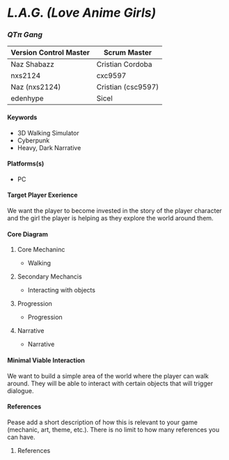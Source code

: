 # _L.A.G. (Love Anime Girls)_

### _QTπ Gang_

| Version Control Master | Scrum Master      |
| ---------------------- | ---------------   |
| Naz Shabazz            | Cristian Cordoba  |
| nxs2124                | cxc9597           |
| Naz (nxs2124)          | Cristian (csc9597)|
| edenhype               | Sicel             |

#### Keywords

-   3D Walking Simulator
-   Cyberpunk
-   Heavy, Dark Narrative

#### Platforms(s)

-   PC

#### Target Player Exerience

We want the player to become invested in the story of the player character and the girl the player is helping as they explore the world around them.

#### Core Diagram

1.  Core Mechaninc

    -   Walking
    

2.  Secondary Mechancis

    -   Interacting with objects


3.  Progression

    -   Progression


4.  Narrative

    -   Narrative


#### Minimal Viable Interaction

We want to build a simple area of the world where the player can walk around. They will be able to interact with certain objects that will trigger dialogue.

#### References

Pease add a short description of how this is relevant to your game (mechanic, art, theme, etc.). There is no limit to how many references you can have.

1. References
